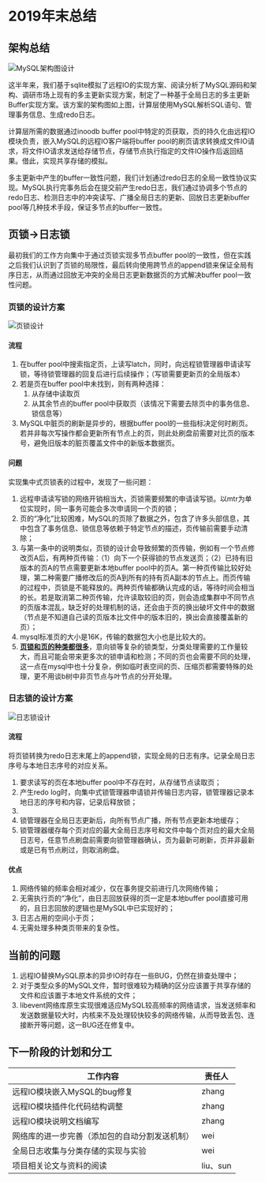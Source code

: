# 2019年末总结

## 架构总结

![MySQL架构图设计](../../images/2019年末/架构设计图.png)

这半年来，我们基于sqlite模拟了远程IO的实现方案、阅读分析了MySQL源码和架构、调研市场上现有的多主更新实现方案，制定了一种基于全局日志的多主更新Buffer实现方案。该方案的架构图如上图，计算层使用MySQL解析SQL语句、管理事务信息、生成redo日志。

计算层所需的数据通过inoodb buffer pool中特定的页获取，页的持久化由远程IO模块负责，嵌入MySQL的远程IO客户端将buffer pool的刷页请求转换成文件IO请求，将文件IO请求发送给存储节点，存储节点执行指定的文件IO操作后返回结果。借此，实现共享存储的模拟。

多主更新中产生的buffer一致性问题，我们计划通过redo日志的全局一致性协议实现。MySQL执行完事务后会在提交前产生redo日志，我们通过协调多个节点的redo日志、检测日志中的冲突读写、广播全局日志的更新、回放日志更新buffer pool等几种技术手段，保证多节点的buffer一致性。

## 页锁->日志锁

最初我们的工作方向集中于通过页锁实现多节点buffer pool的一致性，但在实践之后我们认识到了页锁的局限性，最后转向使用跨节点的append锁来保证全局有序日志，从而通过回放无冲突的全局日志更新数据页的方式解决buffer pool一致性问题。

### 页锁的设计方案

![页锁设计](../../images/2019年末/页锁的设计mtr.png)

#### 流程

1. 在buffer pool中搜索指定页，上读写latch，同时，向远程锁管理器申请读写锁，等待锁管理器的回复后进行后续操作；（写锁需要更新页的全局版本）
2. 若是页在buffer pool中未找到，则有两种选择：
	1. 从存储中读取页
	2. 从其余节点的buffer pool中获取页（该情况下需要去除页中的事务信息、锁信息等）
3. MySQL中脏页的刷新是异步的，根据buffer pool的一些指标决定何时刷页。若并非每次写操作都会更新所有节点上的页，则此处刷盘前需要对比页的版本号，避免旧版本的脏页覆盖文件中的新版本数据页。

#### 问题

实现集中式页锁表的过程中，发现了一些问题：
1. 远程申请读写锁的网络开销相当大，页锁需要频繁的申请读写锁。以mtr为单位实现时，同一事务可能会多次申请同一个页的锁；
2. 页的“净化”比较困难，MySQL的页除了数据之外，包含了许多头部信息，其中包含了事务信息、锁信息等依赖于特定节点的描述，页传输前需要手动清除；
3. 与第一条中的说明类似，页锁的设计会导致频繁的页传输，例如有一个节点修改页A后，有两种页传输：（1）向下一个获得锁的节点发送页；（2）已持有旧版本的页A的节点需要更新本地buffer pool中的页A。第一种页传输比较好处理，第二种需要广播修改后的页A到所有的持有页A副本的节点上。而页传输的过程中，页锁是不能释放的。两种页传输都确认完成的话，等待时间会相当的长。若是取消第二种页传输，允许读取较旧的页，则会造成集群中不同节点的页版本混乱，缺乏好的处理机制的话，还会由于页的换出破坏文件中的数据（节点是不知道自己读的页版本比文件中的版本旧的，换出会直接覆盖新的页）；
4. mysql标准页的大小是16K，传输的数据包大小也是比较大的。
5. <u>**页锁和页的种类都很多**</u>，意向锁等复杂的锁类型，分类处理需要的工作量较大，而且可能会带来更多次的锁申请和检测；不同的页也会需要不同的处理，这一点在mysql中也十分复杂，例如临时表空间的页、压缩页都需要特殊的处理，更不用谈b树中非页节点与叶节点的分开处理。

### 日志锁的设计方案

![日志锁设计](../../images/2019年末/日志锁的设计trx.png)

#### 流程
将页锁转换为redo日志末尾上的append锁，实现全局的日志有序。记录全局日志序号与本地日志序号的对应关系。
1. 要求读写的页在本地buffer pool中不存在时，从存储节点读取页；
2. 产生redo log时，向集中式锁管理器申请锁并传输日志内容，锁管理器记录本地日志的序号和内容，记录后释放锁；
3. 
3. 锁管理器在全局日志更新后，向所有节点广播，所有节点更新本地缓存；
4. 锁管理器缓存每个页对应的最大全局日志序号和文件中每个页对应的最大全局日志号，任意节点刷盘前需要向锁管理器确认，页为最新可刷新，页并非最新或是已有节点刷过，则取消刷盘。

#### 优点
1. 网络传输的频率会相对减少，仅在事务提交前进行几次网络传输；
2. 无需执行页的“净化”，由日志回放获得的页一定是本地buffer pool直接可用的，且日志回放的逻辑也是MySQL中已实现好的；
3. 日志占用的空间小于页；
4. 无需处理多种类页带来的复杂性。

## 当前的问题

1. 远程IO替换MySQL原本的异步IO时存在一些BUG，仍然在排查处理中；
2. 对于类型众多的MySQL文件，暂时很难较为精确的区分应该置于共享存储的文件和应该置于本地文件系统的文件；
3. libevent网络库原生实现很难适应MySQL较高频率的网络请求，当发送频率和发送数据量较大时，内核来不及处理较快较多的网络传输，从而导致丢包、连接断开等问题，这一BUG还在修复中。

## 下一阶段的计划和分工

|  工作内容    |  责任人     |
| ---- | ----- |
|   远程IO模块嵌入MySQL的bug修复   | zhang |
|   远程IO模块插件化代码结构调整   | zhang |
| 远程IO模块说明文档编写 | zhang |
| 网络库的进一步完善（添加包的自动分割发送机制）| wei   |
| 全局日志收集与分类存储的实现与实验 | wei |
| 项目相关论文与资料的阅读 | liu、sun |

